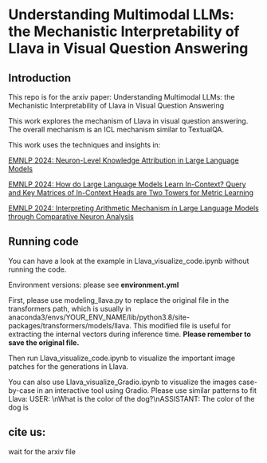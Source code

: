 # Understanding Multimodal LLMs: the Mechanistic Interpretability of Llava in Visual Question Answering 

## Introduction

This repo is for the arxiv paper: Understanding Multimodal LLMs: the Mechanistic Interpretability of Llava in Visual Question Answering 

This work explores the mechanism of Llava in visual question answering. The overall mechanism is an ICL mechanism similar to TextualQA. 

This work uses the techniques and insights in:

[EMNLP 2024: Neuron-Level Knowledge Attribution in Large Language Models](https://zepingyu0512.github.io/neuron-attribution.github.io/)

[EMNLP 2024: How do Large Language Models Learn In-Context? Query and Key Matrices of In-Context Heads are Two Towers for Metric Learning](https://zepingyu0512.github.io/in-context-mechanism.github.io/)

[EMNLP 2024: Interpreting Arithmetic Mechanism in Large Language Models through Comparative Neuron Analysis](https://zepingyu0512.github.io/arithmetic-mechanism.github.io/)

## Running code

You can have a look at the example in Llava_visualize_code.ipynb without running the code.

Environment versions: please see **environment.yml**

First, please use modeling_llava.py to replace the original file in the transformers path, which is usually in anaconda3/envs/YOUR_ENV_NAME/lib/python3.8/site-packages/transformers/models/llava. This modified file is useful for extracting the internal vectors during inference time. **Please remember to save the original file.** 

Then run Llava_visualize_code.ipynb to visualize the important image patches for the generations in Llava.

You can also use Llava_visualize_Gradio.ipynb to visualize the images case-by-case in an interactive tool using Gradio. Please use similar patterns to fit Llava: USER: <image>\nWhat is the color of the dog?\nASSISTANT: The color of the dog is

## cite us: 

wait for the arxiv file

